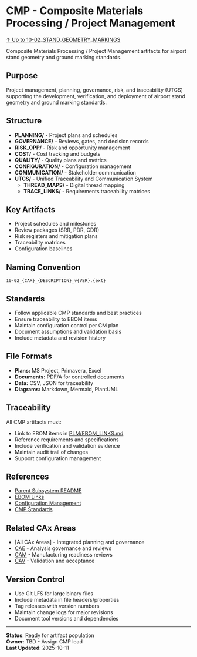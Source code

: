 # CMP - Composite Materials Processing / Project Management

[↑ Up to 10-02_STAND_GEOMETRY_MARKINGS](../../../README.md)

Composite Materials Processing / Project Management artifacts for airport stand geometry and ground marking standards.

## Purpose

Project management, planning, governance, risk, and traceability (UTCS) supporting the development, verification, and deployment of airport stand geometry and ground marking standards.

## Structure

- **PLANNING/** - Project plans and schedules
- **GOVERNANCE/** - Reviews, gates, and decision records
- **RISK_OPP/** - Risk and opportunity management
- **COST/** - Cost tracking and budgets
- **QUALITY/** - Quality plans and metrics
- **CONFIGURATION/** - Configuration management
- **COMMUNICATION/** - Stakeholder communication
- **UTCS/** - Unified Traceability and Communication System
  - **THREAD_MAPS/** - Digital thread mapping
  - **TRACE_LINKS/** - Requirements traceability matrices

## Key Artifacts

- Project schedules and milestones
- Review packages (SRR, PDR, CDR)
- Risk registers and mitigation plans
- Traceability matrices
- Configuration baselines

## Naming Convention

```
10-02_{CAX}_{DESCRIPTION}_v{VER}.{ext}
```

## Standards

- Follow applicable CMP standards and best practices
- Ensure traceability to EBOM items
- Maintain configuration control per CM plan
- Document assumptions and validation basis
- Include metadata and revision history

## File Formats

- **Plans:** MS Project, Primavera, Excel
- **Documents:** PDF/A for controlled documents
- **Data:** CSV, JSON for traceability
- **Diagrams:** Markdown, Mermaid, PlantUML

## Traceability

All CMP artifacts must:
- Link to EBOM items in [PLM/EBOM_LINKS.md](../EBOM_LINKS.md)
- Reference requirements and specifications
- Include verification and validation evidence
- Maintain audit trail of changes
- Support configuration management

## References

- [Parent Subsystem README](../../../README.md)
- [EBOM Links](../EBOM_LINKS.md)
- [Configuration Management](../../../../../../../../../../../../../00-PROGRAM/CONFIG_MGMT/)
- [CMP Standards](../../../../../../../../../../../../../00-PROGRAM/STANDARDS/CMP/)

## Related CAx Areas

- [All CAx Areas] - Integrated planning and governance
- [CAE](../CAE/) - Analysis governance and reviews
- [CAM](../CAM/) - Manufacturing readiness reviews
- [CAV](../CAV/) - Validation and acceptance

## Version Control

- Use Git LFS for large binary files
- Include metadata in file headers/properties
- Tag releases with version numbers
- Maintain change logs for major revisions
- Document tool versions and dependencies

---

**Status**: Ready for artifact population  
**Owner**: TBD - Assign CMP lead  
**Last Updated**: 2025-10-11
